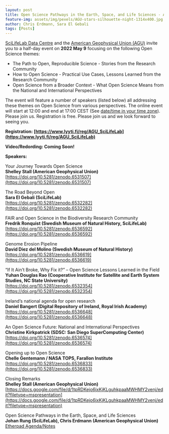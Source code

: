 ```yaml
---
layout: post
title: Open Science Pathways in the Earth, Space, and Life Sciences - A joint event co-organized by SciLifeLab and the AGU
feature-img: assets/img/pexels/AGU-stars-silhouette-night-1314x400.jpg
author: Chris Erdmann, Sara El Gebali
tags: [Posts]
---
```


[SciLifeLab Data Centre](https://www.scilifelab.se/) and the [American Geophysical Union (AGU)](https://www.agu.org/) invite you to a half-day event on **2022 May 9** focusing on the following Open Science themes:

- The Path to Open, Reproducible Science - Stories from the Research Community
- How to Open Science - Practical Use Cases, Lessons Learned from the Research Community
- Open Science from a Broader Context - What Open Science Means from the National and International Perspectives

The event will feature a number of speakers (listed below) all addressing these themes on Open Science from various perspectives. The online event will start at 12:00 and end at 17:00 CEST (See [date/time in your time zone](https://www.timeanddate.com/worldclock/converter.html?iso=20220509T100000&p1=239)). Please join us. Registration is free. Please join us and we look forward to seeing you.

**Registration: [https://www.lyyti.fi/reg/AGU_SciLifeLab](https://www.lyyti.fi/reg/AGU_SciLifeLab)**

**Video/Redording: Coming Soon!**

**Speakers:**

Your Journey Towards Open Science  
**Shelley Stall (American Geophysical Union)**  
[https://doi.org/10.5281/zenodo.6531507](https://doi.org/10.5281/zenodo.6531507)  

The Road Beyond Open  
**Sara El Gebali (SciLifeLab)**  
[https://doi.org/10.5281/zenodo.6532282](https://doi.org/10.5281/zenodo.6532282)  

FAIR and Open Science in the Biodiversity Research Community  
**Fredrik Ronquist (Swedish Museum of Natural History, SciLifeLab)**  
[https://doi.org/10.5281/zenodo.6536592](https://doi.org/10.5281/zenodo.6536592)  

Genome Erosion Pipeline  
**David Diez del Molino (Swedish Museum of Natural History)**  
[https://doi.org/10.5281/zenodo.6536619](https://doi.org/10.5281/zenodo.6536619)  

“If It Ain’t Broke, Why Fix it?” – Open Science Lessons Learned in the Field  
**Yuhan Douglas Rao (Cooperative Institute for Satellite and Earth System Studies, NC State University)**  
[https://doi.org/10.5281/zenodo.6532354](https://doi.org/10.5281/zenodo.6532354)  

Ireland’s national agenda for open research  
**Daniel Bangert (Digital Repository of Ireland, Royal Irish Academy)**  
[https://doi.org/10.5281/zenodo.6536648](https://doi.org/10.5281/zenodo.6536648)  

An Open Science Future: National and International Perspectives  
**Christine Kirkpatrick (SDSC: San Diego SuperComputing Center)**  
[https://doi.org/10.5281/zenodo.6536574](https://doi.org/10.5281/zenodo.6536574)  

Opening up to Open Science  
**Chelle Gentemann / NASA TOPS, Farallon Institute**  
[https://doi.org/10.5281/zenodo.6536833](https://doi.org/10.5281/zenodo.6536833)  

Closing Remarks  
**Shelley Stall (American Geophysical Union)**  
[https://docs.google.com/file/d/1tpRDKejo6jxKjKLguhkpaaMWHMY2venj/edit?filetype=mspresentation](https://docs.google.com/file/d/1tpRDKejo6jxKjKLguhkpaaMWHMY2venj/edit?filetype=mspresentation)  

Open Science Pathways in the Earth, Space, and Life Sciences  
**Johan Rung (SciLifeLab), Chris Erdmann (American Geophysical Union)**  
[Etherpad Agenda/Notes](https://etherpad.wikimedia.org/p/open-science-pathways/timeslider#2279)  
